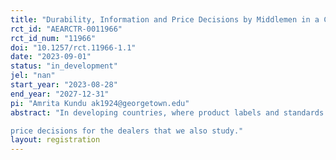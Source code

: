 ```yaml
---
title: "Durability, Information and Price Decisions by Middlemen in a Circular Economy"
rct_id: "AEARCTR-0011966"
rct_id_num: "11966"
doi: "10.1257/rct.11966-1.1"
date: "2023-09-01"
status: "in_development"
jel: "nan"
start_year: "2023-08-28"
end_year: "2027-12-31"
pi: "Amrita Kundu ak1924@georgetown.edu"
abstract: "In developing countries, where product labels and standards are particularly weak, dealers play an important role in informing customers about expected performance of durable goods and influence their purchasing decisions. Dealers can choose to promote high performing products to create more value for the customer and increase their repeat purchase probability, but can also choose to increase short term gains by spreading misinformation and promoting products with sub-optimal performance. We study the decision making of dealers through an audit study in the electric three wheeler lead acid battery market in Bangladesh. In a circular economy, as with lead acid batteries, the sale of used batteries by customers at volatile lead market dependent salvage value introduces new trade-offs between durability, information and
price decisions for the dealers that we also study."
layout: registration
---
```


